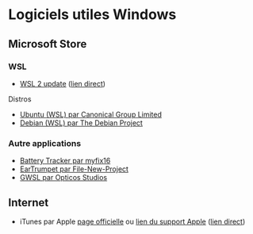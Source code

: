 # Logiciels utiles Windows 

## Microsoft Store 

### WSL
- [WSL 2 update](https://docs.microsoft.com/fr-fr/windows/wsl/install-manual) ([lien direct](https://wslstorestorage.blob.core.windows.net/wslblob/wsl_update_x64.msi))

Distros
- [Ubuntu (WSL) par Canonical Group Limited](https://www.microsoft.com/store/productId/9PDXGNCFSCZV)
- [Debian (WSL) par The Debian Project](https://www.microsoft.com/store/productId/9MSVKQC78PK6)

### Autre applications
- [Battery Tracker par myfix16](https://www.microsoft.com/store/productId/9P1FBSLRNM43)
- [EarTrumpet par File-New-Project](https://www.microsoft.com/store/productId/9NBLGGH516XP)
- [GWSL par Opticos Studios](https://www.microsoft.com/store/productId/9NL6KD1H33V3)

## Internet 
- iTunes par Apple 
    [page officielle](https://www.apple.com/fr/itunes/) 
    ou 
    [lien du support Apple](https://support.apple.com/fr-fr/HT210384) 
    ([lien direct](https://secure-appldnld.apple.com/itunes12/001-97787-20210421-F0E5A3C2-A2C9-11EB-A40B-A128318AD179/iTunes64Setup.exe))